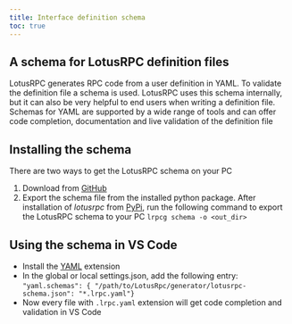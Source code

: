 ```yaml
---
title: Interface definition schema
toc: true
---
```

## A schema for LotusRPC definition files
LotusRPC generates RPC code from a user definition in YAML. To validate the definition file a schema is used. LotusRPC uses this schema internally, but it can also be very helpful to end users when writing a definition file. Schemas for YAML are supported by a wide range of tools and can offer code completion, documentation and live validation of the definition file

## Installing the schema
There are two ways to get the LotusRPC schema on your PC
1. Download from [GitHub](https://github.com/tzijnge/LotusRpc/blob/main/src/lrpc/schema/lotusrpc-schema.json)
2. Export the schema file from the installed python package. After installation of _lotusrpc_ from [PyPi](https://pypi.org/project/lotusrpc/), run the following command to export the LotusRPC schema to your PC `lrpcg schema -o <out_dir>`

## Using the schema in VS Code
* Install the [YAML](https://marketplace.visualstudio.com/items?itemName=redhat.vscode-yaml) extension
* In the global or local settings.json, add the following entry: `"yaml.schemas": { "/path/to/LotusRpc/generator/lotusrpc-schema.json": "*.lrpc.yaml"}`
* Now every file with `.lrpc.yaml` extension will get code completion and validation in VS Code
